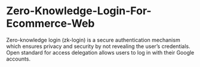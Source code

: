 # Zero-Knowledge-Login-For-Ecommerce-Web
Zero-knowledge login (zk-login) is a secure authentication mechanism which ensures privacy and security by not revealing the user’s credentials. Open standard for access delegation allows users to log in with their Google accounts.
